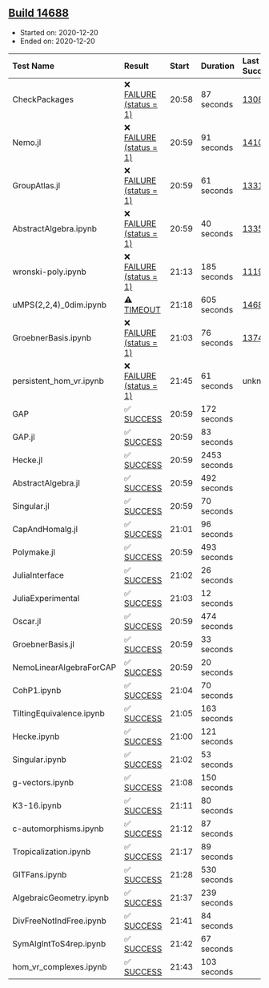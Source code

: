 ## [Build 14688](https://oscarci.mathematik.uni-kl.de/job/oscar/14688/)

* Started on: 2020-12-20
* Ended on: 2020-12-20

| Test Name    | Result | Start | Duration | Last Success | First Failure |
|:-------------|:-------|:------|:---------|:-------------|:--------------|
| CheckPackages | ❌ [FAILURE (status = 1)](https://oscarci.mathematik.uni-kl.de/job/oscar/14688/artifact/logs/build-14688/CheckPackages.log) | 20:58 | 87 seconds | [13085](https://oscarci.mathematik.uni-kl.de/job/oscar/13085/) | [13086](https://oscarci.mathematik.uni-kl.de/job/oscar/13086/) |
| Nemo.jl | ❌ [FAILURE (status = 1)](https://oscarci.mathematik.uni-kl.de/job/oscar/14688/artifact/logs/build-14688/Nemo.jl.log) | 20:59 | 91 seconds | [14101](https://oscarci.mathematik.uni-kl.de/job/oscar/14101/) | [14102](https://oscarci.mathematik.uni-kl.de/job/oscar/14102/) |
| GroupAtlas.jl | ❌ [FAILURE (status = 1)](https://oscarci.mathematik.uni-kl.de/job/oscar/14688/artifact/logs/build-14688/GroupAtlas.jl.log) | 20:59 | 61 seconds | [13311](https://oscarci.mathematik.uni-kl.de/job/oscar/13311/) | [13312](https://oscarci.mathematik.uni-kl.de/job/oscar/13312/) |
| AbstractAlgebra.ipynb | ❌ [FAILURE (status = 1)](https://oscarci.mathematik.uni-kl.de/job/oscar/14688/artifact/logs/build-14688/AbstractAlgebra.ipynb.log) | 20:59 | 40 seconds | [13355](https://oscarci.mathematik.uni-kl.de/job/oscar/13355/) | [13356](https://oscarci.mathematik.uni-kl.de/job/oscar/13356/) |
| wronski-poly.ipynb | ❌ [FAILURE (status = 1)](https://oscarci.mathematik.uni-kl.de/job/oscar/14688/artifact/logs/build-14688/wronski-poly.ipynb.log) | 21:13 | 185 seconds | [11192](https://oscarci.mathematik.uni-kl.de/job/oscar/11192/) | [11193](https://oscarci.mathematik.uni-kl.de/job/oscar/11193/) |
| uMPS(2,2,4)_0dim.ipynb | ⚠ [TIMEOUT](https://oscarci.mathematik.uni-kl.de/job/oscar/14688/artifact/logs/build-14688/uMPS-2-2-4-_0dim.ipynb.log) | 21:18 | 605 seconds | [14686](https://oscarci.mathematik.uni-kl.de/job/oscar/14686/) | [14687](https://oscarci.mathematik.uni-kl.de/job/oscar/14687/) |
| GroebnerBasis.ipynb | ❌ [FAILURE (status = 1)](https://oscarci.mathematik.uni-kl.de/job/oscar/14688/artifact/logs/build-14688/GroebnerBasis.ipynb.log) | 21:03 | 76 seconds | [13748](https://oscarci.mathematik.uni-kl.de/job/oscar/13748/) | [13749](https://oscarci.mathematik.uni-kl.de/job/oscar/13749/) |
| persistent_hom_vr.ipynb | ❌ [FAILURE (status = 1)](https://oscarci.mathematik.uni-kl.de/job/oscar/14688/artifact/logs/build-14688/persistent_hom_vr.ipynb.log) | 21:45 | 61 seconds | unknown | unknown |
| GAP | ✅ [SUCCESS](https://oscarci.mathematik.uni-kl.de/job/oscar/14688/artifact/logs/build-14688/GAP.log) | 20:59 | 172 seconds |  |  |
| GAP.jl | ✅ [SUCCESS](https://oscarci.mathematik.uni-kl.de/job/oscar/14688/artifact/logs/build-14688/GAP.jl.log) | 20:59 | 83 seconds |  |  |
| Hecke.jl | ✅ [SUCCESS](https://oscarci.mathematik.uni-kl.de/job/oscar/14688/artifact/logs/build-14688/Hecke.jl.log) | 20:59 | 2453 seconds |  |  |
| AbstractAlgebra.jl | ✅ [SUCCESS](https://oscarci.mathematik.uni-kl.de/job/oscar/14688/artifact/logs/build-14688/AbstractAlgebra.jl.log) | 20:59 | 492 seconds |  |  |
| Singular.jl | ✅ [SUCCESS](https://oscarci.mathematik.uni-kl.de/job/oscar/14688/artifact/logs/build-14688/Singular.jl.log) | 20:59 | 70 seconds |  |  |
| CapAndHomalg.jl | ✅ [SUCCESS](https://oscarci.mathematik.uni-kl.de/job/oscar/14688/artifact/logs/build-14688/CapAndHomalg.jl.log) | 21:01 | 96 seconds |  |  |
| Polymake.jl | ✅ [SUCCESS](https://oscarci.mathematik.uni-kl.de/job/oscar/14688/artifact/logs/build-14688/Polymake.jl.log) | 20:59 | 493 seconds |  |  |
| JuliaInterface | ✅ [SUCCESS](https://oscarci.mathematik.uni-kl.de/job/oscar/14688/artifact/logs/build-14688/JuliaInterface.log) | 21:02 | 26 seconds |  |  |
| JuliaExperimental | ✅ [SUCCESS](https://oscarci.mathematik.uni-kl.de/job/oscar/14688/artifact/logs/build-14688/JuliaExperimental.log) | 21:03 | 12 seconds |  |  |
| Oscar.jl | ✅ [SUCCESS](https://oscarci.mathematik.uni-kl.de/job/oscar/14688/artifact/logs/build-14688/Oscar.jl.log) | 20:59 | 474 seconds |  |  |
| GroebnerBasis.jl | ✅ [SUCCESS](https://oscarci.mathematik.uni-kl.de/job/oscar/14688/artifact/logs/build-14688/GroebnerBasis.jl.log) | 20:59 | 33 seconds |  |  |
| NemoLinearAlgebraForCAP | ✅ [SUCCESS](https://oscarci.mathematik.uni-kl.de/job/oscar/14688/artifact/logs/build-14688/NemoLinearAlgebraForCAP.log) | 20:59 | 20 seconds |  |  |
| CohP1.ipynb | ✅ [SUCCESS](https://oscarci.mathematik.uni-kl.de/job/oscar/14688/artifact/logs/build-14688/CohP1.ipynb.log) | 21:04 | 70 seconds |  |  |
| TiltingEquivalence.ipynb | ✅ [SUCCESS](https://oscarci.mathematik.uni-kl.de/job/oscar/14688/artifact/logs/build-14688/TiltingEquivalence.ipynb.log) | 21:05 | 163 seconds |  |  |
| Hecke.ipynb | ✅ [SUCCESS](https://oscarci.mathematik.uni-kl.de/job/oscar/14688/artifact/logs/build-14688/Hecke.ipynb.log) | 21:00 | 121 seconds |  |  |
| Singular.ipynb | ✅ [SUCCESS](https://oscarci.mathematik.uni-kl.de/job/oscar/14688/artifact/logs/build-14688/Singular.ipynb.log) | 21:02 | 53 seconds |  |  |
| g-vectors.ipynb | ✅ [SUCCESS](https://oscarci.mathematik.uni-kl.de/job/oscar/14688/artifact/logs/build-14688/g-vectors.ipynb.log) | 21:08 | 150 seconds |  |  |
| K3-16.ipynb | ✅ [SUCCESS](https://oscarci.mathematik.uni-kl.de/job/oscar/14688/artifact/logs/build-14688/K3-16.ipynb.log) | 21:11 | 80 seconds |  |  |
| c-automorphisms.ipynb | ✅ [SUCCESS](https://oscarci.mathematik.uni-kl.de/job/oscar/14688/artifact/logs/build-14688/c-automorphisms.ipynb.log) | 21:12 | 87 seconds |  |  |
| Tropicalization.ipynb | ✅ [SUCCESS](https://oscarci.mathematik.uni-kl.de/job/oscar/14688/artifact/logs/build-14688/Tropicalization.ipynb.log) | 21:17 | 89 seconds |  |  |
| GITFans.ipynb | ✅ [SUCCESS](https://oscarci.mathematik.uni-kl.de/job/oscar/14688/artifact/logs/build-14688/GITFans.ipynb.log) | 21:28 | 530 seconds |  |  |
| AlgebraicGeometry.ipynb | ✅ [SUCCESS](https://oscarci.mathematik.uni-kl.de/job/oscar/14688/artifact/logs/build-14688/AlgebraicGeometry.ipynb.log) | 21:37 | 239 seconds |  |  |
| DivFreeNotIndFree.ipynb | ✅ [SUCCESS](https://oscarci.mathematik.uni-kl.de/job/oscar/14688/artifact/logs/build-14688/DivFreeNotIndFree.ipynb.log) | 21:41 | 84 seconds |  |  |
| SymAlgIntToS4rep.ipynb | ✅ [SUCCESS](https://oscarci.mathematik.uni-kl.de/job/oscar/14688/artifact/logs/build-14688/SymAlgIntToS4rep.ipynb.log) | 21:42 | 67 seconds |  |  |
| hom_vr_complexes.ipynb | ✅ [SUCCESS](https://oscarci.mathematik.uni-kl.de/job/oscar/14688/artifact/logs/build-14688/hom_vr_complexes.ipynb.log) | 21:43 | 103 seconds |  |  |
